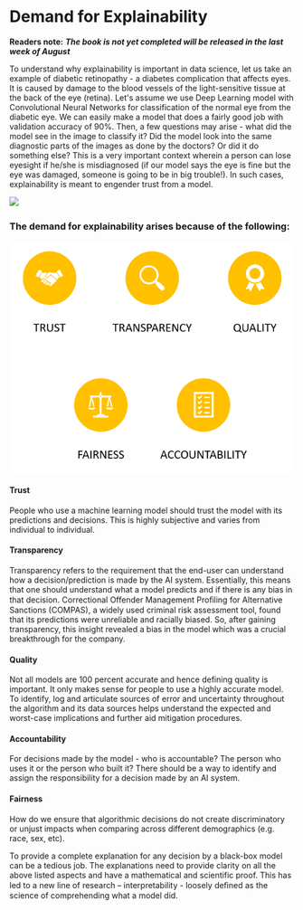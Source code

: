 # Demand for Explainability

**Readers note:** _**The book is not yet completed will be released in the last week of August**_

To understand why explainability is important in data science, let us take an example of diabetic retinopathy - a diabetes complication that affects eyes. It is caused by damage to the blood vessels of the light-sensitive tissue at the back of the eye \(retina\). Let's assume we use Deep Learning model with Convolutional Neural Networks for classification of the normal eye from the diabetic eye. We can easily make a model that does a fairly good job with validation accuracy of 90%. Then, a few questions may arise - what did the model see in the image to classify it? Did the model look into the same diagnostic parts of the images as done by the doctors? Or did it do something else? This is a very important context wherein a person can lose eyesight if he/she is misdiagnosed \(if our model says the eye is fine but the eye was damaged, someone is going to be in big trouble!\). In such cases, explainability is meant to engender trust from a model.

![](https://lh4.googleusercontent.com/FtmX_tsjJEDYDK-kTuYCqdxp38hECeibPZFDjgGUSfwU2WAlTPZRxhdKNhDLhuF-6Y8dUI0LAMxBcpbx5Lg4R3KqR54OLIwbRGyr-ZC7_sTJNeSP4H6vRx6JFmwnbL_l0v1xdiE0)

### The demand for explainability arises because of the following:

![](../.gitbook/assets/image%20%2891%29.png)

#### **Trust** 

People who use a machine learning model should trust the model with its predictions and decisions. This is highly subjective and varies from individual to individual.

#### Transparency

Transparency refers to the requirement that the end-user can understand how a decision/prediction is made by the AI system. Essentially, this means that one should understand what a model predicts and if there is any bias in that decision. Correctional Offender Management Proﬁling for Alternative Sanctions \(COMPAS\), a widely used criminal risk assessment tool, found that its predictions were unreliable and racially biased. So, after gaining transparency, this insight revealed a bias in the model which was a crucial breakthrough for the company.

#### Quality

Not all models are 100 percent accurate and hence defining quality is important. It only makes sense for people to use a highly accurate model. To identify, log and articulate sources of error and uncertainty throughout the algorithm and its data sources helps understand the expected and worst-case implications and further aid mitigation procedures.

#### Accountability 

For decisions made by the model - who is accountable? The person who uses it or the person who built it? There should be a way to identify and assign the responsibility for a decision made by an AI system.

#### Fairness

How do we ensure that algorithmic decisions do not create discriminatory or unjust impacts when comparing across different demographics \(e.g. race, sex, etc\).

To provide a complete explanation for any decision by a black-box model can be a tedious job. The explanations need to provide clarity on all the above listed aspects and have a mathematical and scientific proof. This has led to a new line of research – interpretability - loosely deﬁned as the science of comprehending what a model did.



